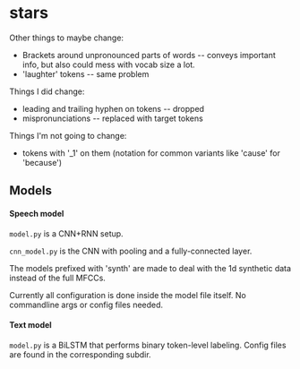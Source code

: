# stars

Other things to maybe change:
* Brackets around unpronounced parts of words -- conveys important info, but also could mess with vocab size a lot.
* 'laughter' tokens -- same problem

Things I did change:
* leading and trailing hyphen on tokens -- dropped
* mispronunciations -- replaced with target tokens

Things I'm not going to change:
* tokens with '_1' on them (notation for common variants like 'cause' for 'because')


## Models

#### Speech model 

`model.py` is a CNN+RNN setup. 

`cnn_model.py` is the CNN with pooling and a fully-connected layer. 

The models prefixed with 'synth' are made to deal with the 1d synthetic data instead of the full MFCCs.

Currently all configuration is done inside the model file itself. No commandline args or config files needed.

#### Text model

`model.py` is a BiLSTM that performs binary token-level labeling. Config files are found in the corresponding subdir.

